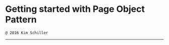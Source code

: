 # Getting started with Page Object Pattern
    @ 2016 Kim Schiller
-------------------------------------------



